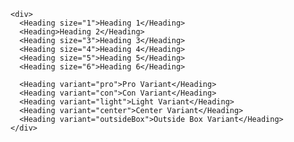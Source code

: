     <div>
      <Heading size="1">Heading 1</Heading>
      <Heading>Heading 2</Heading>
      <Heading size="3">Heading 3</Heading>
      <Heading size="4">Heading 4</Heading>
      <Heading size="5">Heading 5</Heading>
      <Heading size="6">Heading 6</Heading>

      <Heading variant="pro">Pro Variant</Heading>
      <Heading variant="con">Con Variant</Heading>
      <Heading variant="light">Light Variant</Heading>
      <Heading variant="center">Center Variant</Heading>
      <Heading variant="outsideBox">Outside Box Variant</Heading>
    </div>
